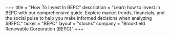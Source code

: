 +++
title = "How To Invest In BEPC"
description = "Learn how to invest in BEPC with our comprehensive guide. Explore market trends, financials, and the social pulse to help you make informed decisions when analyzing $BEPC."
ticker = "BEPC"
layout = "stocks"
company = "Brookfield Renewable Corporation (BEPC)"
+++

